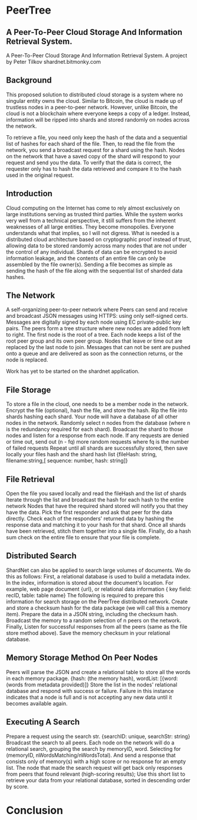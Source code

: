# PeerTree
## A Peer-To-Peer Cloud Storage And Information Retrieval System.

A Peer-To-Peer Cloud Storage And Information Retrieval System.
A project by Peter Tilkov
shardnet.bitmonky.com


## Background

This proposed solution to distributed cloud storage is a system where no singular entity owns the cloud. Similar to Bitcoin, the cloud is made up of trustless nodes in a peer-to-peer network. However, unlike Bitcoin, the cloud is not a blockchain where everyone keeps a copy of a ledger. Instead, information will be ripped into shards and stored randomly on nodes across the network.

To retrieve a file, you need only keep the hash of the data and a sequential list of hashes for each shard of the file. Then, to read the file from the network, you send a broadcast request for a shard using the hash. Nodes on the network that have a saved copy of the shard will respond to your request and send you the data. To verify that the data is correct, the requester only has to hash the data retrieved and compare it to the hash used in the original request.

## Introduction
Cloud computing on the Internet has come to rely almost exclusively on large institutions serving as trusted third parties. While the system works very well from a technical perspective, it still suffers from the inherent weaknesses of all large entities. They become monopolies. Everyone understands what that implies, so I will not digress. What is needed is a distributed cloud architecture based on cryptographic proof instead of trust, allowing data to be stored randomly across many nodes that are not under the control of any individual. Shards of data can be encrypted to avoid information leakage, and the contents of an entire file can only be assembled by the file owner(s). Sending a file becomes as simple as sending the hash of the file along with the sequential list of sharded data hashes.

## The Network
A self-organizing peer-to-peer network where Peers can send and receive and broadcast JSON messages using HTTPS: using only self-signed certs. Messages are digitally signed by each node using EC private-public key pairs. The peers form a tree structure where new nodes are added from left to right. The first node is the root of a tree. Each node keeps a list of the root peer group and its own peer group. Nodes that leave or time out are replaced by the last node to join. Messages that can not be sent are pushed onto a queue and are delivered as soon as the connection returns, or the node is replaced.

Work has yet to be started on the shardnet application.

## File Storage
To store a file in the cloud, one needs to be a member node in the network.
Encrypt the file (optional), hash the file, and store the hash.
Rip the file into shards hashing each shard.
Your node will have a database of all other nodes in the network. Randomly select n nodes from the database (where n is the redundancy required for each shard).
Broadcast the shard to those nodes and listen for a response from each node. If any requests are denied or time out, send out (n - fq) more random requests where fq is the number of failed requests
Repeat until all shards are successfully stored, then save locally your files hash and the shard hash list {fileHash: string, filename:string,[ sequence: number, hash: string]}

## File Retrieval
Open the file you saved locally and read the fileHash and the list of shards
Iterate through the list and broadcast the hash for each hash to the entire network
Nodes that have the required shard stored will notify you that they have the data.
Pick the first responder and ask that peer for the data directly.
Check each of the responders' returned data by hashing the response data and matching it to your hash for that shard.
Once all shards have been retrieved, stitch them together into a single file.
Finally, do a hash sum check on the entire file to ensure that your file is complete.

## Distributed Search
ShardNet can also be applied to search large volumes of documents. We do this as follows:
First, a relational database is used to build a metadata index. In the index, information is stored about the document's location. For example, web page document {url}, or relational data information { key field: recID, table: table name}
The following is required to prepare this information for search storage on the PeerTree distributed network.
Create and store a checksum hash for the data package (we will call this a memory item).
Prepare the data in a JSON string, including the checksum hash.
Broadcast the memory to a random selection of n peers on the network.
Finally, Listen for successful responses from all the peers (same as the file store method above). Save the memory checksum in your relational database.

## Memory Storage Method On Peer Nodes
Peers will parse the JSON and create a relational table to store all the words in each memory package. {hash: (the memory hash), wordList: [{word:(words from metadata provided)]}
Store the list in the nodes' relational database and respond with success or failure.
Failure in this instance indicates that a node is full and is not accepting any new data until it becomes available again.

## Executing A Search
Prepare a request using the search str. {searchID: unique, searchStr: string}
Broadcast the search to all peers.
Each node on the network will do a relational search, grouping the search by memoryID, word. Selecting for (memoryID, nWordsMatching/nWordsTotal). And send a response that consists only of memory(s) with a high score or no response for an empty list.
The node that made the search request will get back only responses from peers that found relevant (high-scoring results);
Use this short list to retrieve your data from your relational database, sorted in descending order by score.

# Conclusion
